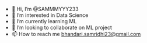 - 👋 Hi, I’m @SAMMMYYY233
- 👀 I’m interested in Data Science
- 🌱 I’m currently learning ML
- 💞️ I’m looking to collaborate on ML project
- 📫 How to reach me bhandari.samridhi23@gmail.com

<!---
SAMMMYYY233/SAMMMYYY233 is a ✨ special ✨ repository because its `README.md` (this file) appears on your GitHub profile.
You can click the Preview link to take a look at your changes.
--->
